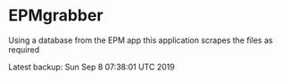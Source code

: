 # EPMgrabber
Using a database from the EPM app this application scrapes the files as required


Latest backup: Sun Sep 8 07:38:01 UTC 2019
